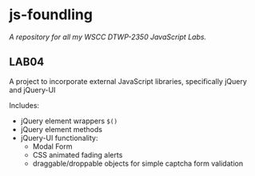 # js-foundling

*A repository for all my WSCC DTWP-2350 JavaScript Labs.*

## LAB04

A project to incorporate external JavaScript libraries, specifically jQuery and jQuery-UI

Includes:

- jQuery element wrappers `$()`
- jQuery element methods
- jQuery-UI functionality:
  - Modal Form
  - CSS animated fading alerts
  - draggable/droppable objects for simple captcha form validation
